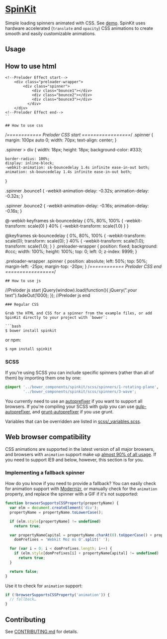 # [SpinKit](http://tobiasahlin.com/spinkit/)

Simple loading spinners animated with CSS. See [demo](http://tobiasahlin.com/spinkit/). SpinKit uses hardware accelerated (`translate` and `opacity`) CSS animations to create smooth and easily customizable animations. 

## Usage

## How to use html
```
<!--Preloder Effect start-->
    <div class="preloader-wrapper">
        <div class="spinner">
            <div class="bounce1"></div>
            <div class="bounce2"></div>
            <div class="bounce3"></div>
          </div>
    </div>
<!--Preloder Effect end-->
``

## How to use css
```
/*============ Preloder CSS start =================*/
.spinner {
	margin: 100px auto 0;
	width: 70px;
	text-align: center;
 }
 
 .spinner > div {
	width: 18px;
	height: 18px;
	background-color: #333;
 
	border-radius: 100%;
	display: inline-block;
	-webkit-animation: sk-bouncedelay 1.4s infinite ease-in-out both;
	animation: sk-bouncedelay 1.4s infinite ease-in-out both;
 }
 
 .spinner .bounce1 {
	-webkit-animation-delay: -0.32s;
	animation-delay: -0.32s;
 }
 
 .spinner .bounce2 {
	-webkit-animation-delay: -0.16s;
	animation-delay: -0.16s;
 }
 
 @-webkit-keyframes sk-bouncedelay {
	0%, 80%, 100% { -webkit-transform: scale(0) }
	40% { -webkit-transform: scale(1.0) }
 }
 
 @keyframes sk-bouncedelay {
	0%, 80%, 100% { 
	  -webkit-transform: scale(0);
	  transform: scale(0);
	} 40% { 
	  -webkit-transform: scale(1.0);
	  transform: scale(1.0);
	}
 }
 .preloader-wrapper {
	position: fixed;
	background: #ccc;
	width: 100%;
	height: 100%;
	top: 0;
	left: 0;
	z-index: 9999; }
 
 .preloader-wrapper .spinner {
	position: absolute;
	left: 50%;
	top: 50%;
	margin-left: -25px;
	margin-top: -20px; }
/*============ Preloder CSS end =================*/
```
## How to use js
``` 
//Preloder js start
	jQuery(window).load(function(){
		jQuery(".your text").fadeOut(1000);
	});
//Preloder js end
```
### Regular CSS

Grab the HTML and CSS for a spinner from the example files, or add SpinKit directly to your project with `bower`:

```bash
$ bower install spinkit
```

or npm:

```bash
$ npm install spinkit
```

### SCSS

If you're using SCSS you can include specific spinners (rather than all of them) by importing them one by one:

```scss
@import '../bower_components/spinkit/scss/spinners/1-rotating-plane',
        '../bower_components/spinkit/scss/spinners/3-wave';
```

You currently need to use an [autoprefixer](https://github.com/postcss/autoprefixer) if you want to support all browsers. If you're compiling your SCSS with gulp you can use [gulp-autoprefixer](https://github.com/sindresorhus/gulp-autoprefixer), and [grunt-autoprefixer](https://github.com/nDmitry/grunt-autoprefixer) if you use grunt.

Variables that can be overridden are listed in [scss/_variables.scss](https://github.com/tobiasahlin/SpinKit/blob/master/scss/_variables.scss).

## Web browser compatibility

CSS animations are supported in the latest version of all major browsers, and browsers with `animation` support make up [almost 90% of all usage](http://caniuse.com/#feat=css-animation). If you need to support IE9 and below, however, this section is for you.

### Implementing a fallback spinner

How do you know if you need to provide a fallback? You can easily check for animation support with [Modernizr](http://modernizr.com), or manually check for the `animation` property, and replace the spinner with a GIF if it's not supported:

```javascript
function browserSupportsCSSProperty(propertyName) {
  var elm = document.createElement('div');
  propertyName = propertyName.toLowerCase();

  if (elm.style[propertyName] != undefined)
    return true;

  var propertyNameCapital = propertyName.charAt(0).toUpperCase() + propertyName.substr(1),
    domPrefixes = 'Webkit Moz ms O'.split(' ');

  for (var i = 0; i < domPrefixes.length; i++) {
    if (elm.style[domPrefixes[i] + propertyNameCapital] != undefined)
      return true;
  }

  return false;
}
```

Use it to check for `animation` support:

```javascript
if (!browserSupportsCSSProperty('animation')) {
  // fallback…
}
```

## Contributing

See [CONTRIBUTING.md](https://github.com/tobiasahlin/SpinKit/blob/master/CONTRIBUTING.md) for details.
